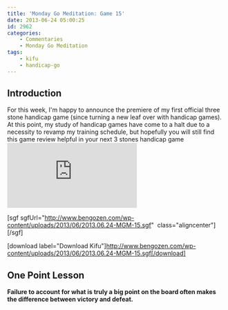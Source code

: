 ```yaml
---
title: 'Monday Go Meditation: Game 15'
date: 2013-06-24 05:00:25
id: 2962
categories:
	- Commentaries
	- Monday Go Meditation
tags:
	- kifu
	- handicap-go
---
```


## Introduction

For this week, I'm happy to announce the premiere of my first official three stone handicap game (since turning a new leaf over with handicap games). At this point, my study of handicap games have come to a halt due to a necessity to revamp my training schedule, but hopefully you will still find this game review helpful in your next 3 stones handicap game![
](http://www.bengozen.com/wp-content/uploads/2013/06/2013.06.24-MGM-15.sgf)

[sgf sgfUrl="http://www.bengozen.com/wp-content/uploads/2013/06/2013.06.24-MGM-15.sgf"  class="aligncenter"][/sgf]

[download label="Download Kifu"]http://www.bengozen.com/wp-content/uploads/2013/06/2013.06.24-MGM-15.sgf[/download]

## **One Point Lesson**

**Failure to account for what is truly a big point on the board often makes the difference between victory and defeat.**